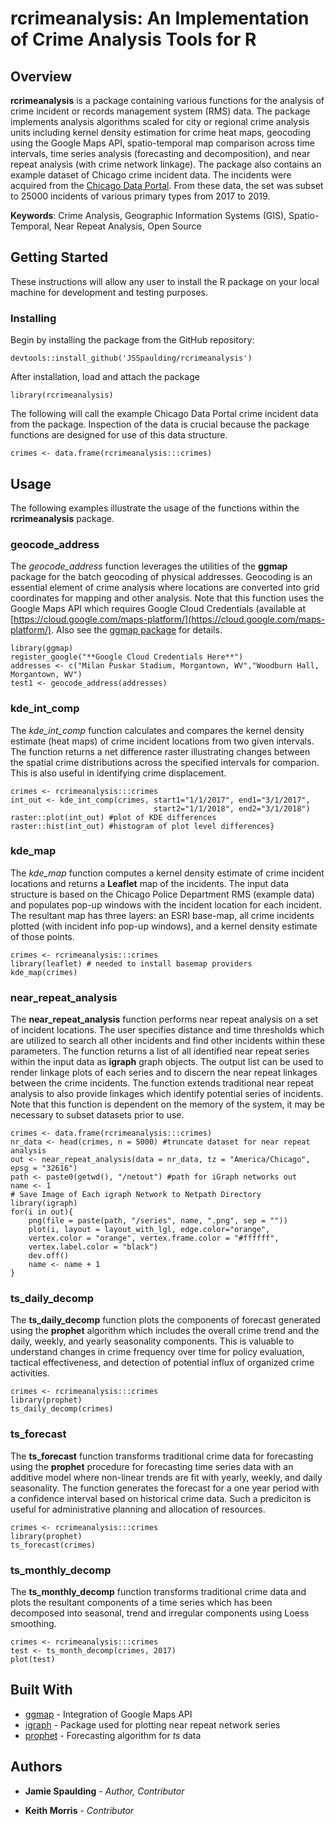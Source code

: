 # rcrimeanalysis: An Implementation of Crime Analysis Tools for R

## Overview

**rcrimeanalysis** is a package containing various functions for the analysis of crime incident or records management system (RMS) data. The package implements analysis algorithms scaled for city or regional crime analysis units including kernel density estimation for crime heat maps, geocoding using the Google Maps API, spatio-temporal map comparison across time intervals, time series analysis (forecasting and decomposition), and near repeat analysis (with crime network linkage). The package also contains an example dataset of Chicago crime incident data. The incidents were acquired from the [Chicago Data Portal](https://data.cityofchicago.org/Public-Safety/Crimes-2001-to-present/ijzp-q8t2). From these data, the set was subset to 25000 incidents of various primary types from 2017 to 2019.

**Keywords**: Crime Analysis, Geographic Information Systems (GIS), Spatio-Temporal, Near Repeat Analysis, Open Source

## Getting Started

These instructions will allow any user to install the R package on your local machine for development and testing purposes. 

### Installing

Begin by installing the package from the GitHub repository:

```
devtools::install_github('JSSpaulding/rcrimeanalysis')
```

After installation, load and attach the package

```
library(rcrimeanalysis)
```

The following will call the example Chicago Data Portal crime incident data from the package. Inspection of the data is crucial because the package functions are designed for use of this data structure.

```
crimes <- data.frame(rcrimeanalysis:::crimes)
```

## Usage

The following examples illustrate the usage of the functions within the **rcrimeanalysis** package.

### geocode_address

The *geocode_address* function leverages the utilities of the **ggmap** package for the batch geocoding of physical addresses. Geocoding is an essential element of crime analysis where locations are converted into grid coordinates for mapping and other analysis. Note that this function uses the Google Maps API which requires Google Cloud Credentials (available at [https://cloud.google.com/maps-platform/](https://cloud.google.com/maps-platform/). Also see the [ggmap package](https://github.com/dkahle/ggmap) for details.

```
library(ggmap)
register_google("**Google Cloud Credentials Here**")
addresses <- c("Milan Puskar Stadium, Morgantown, WV","Woodburn Hall, Morgantown, WV")
test1 <- geocode_address(addresses)

```

### kde_int_comp

The *kde_int_comp* function calculates and compares the kernel density estimate (heat maps) of crime incident locations from two given intervals. The function returns a net difference raster illustrating changes between the spatial crime distributions across the specified intervals for comparion. This is also useful in identifying crime displacement.

```
crimes <- rcrimeanalysis:::crimes
int_out <- kde_int_comp(crimes, start1="1/1/2017", end1="3/1/2017",
                                start2="1/1/2018", end2="3/1/2018")
raster::plot(int_out) #plot of KDE differences
raster::hist(int_out) #histogram of plot level differences}
```

### kde_map

The *kde_map* function computes a kernel density estimate of crime incident locations and returns a **Leaflet** map of the incidents. The input data structure is based on the Chicago Police Department RMS (example data) and populates pop-up windows with the incident location for each incident. The resultant map has three layers: an ESRI base-map, all crime incidents plotted (with incident info pop-up windows), and a kernel density estimate of those points.

```
crimes <- rcrimeanalysis:::crimes
library(leaflet) # needed to install basemap providers
kde_map(crimes)
```

### near_repeat_analysis

The **near_repeat_analysis** function performs near repeat analysis on a set of incident locations. The user specifies distance and time thresholds which are utilized to search all other incidents and find other incidents within these parameters. The function returns a list of all identified near repeat series within the input data as **igraph** graph objects. The output list can be used to render linkage plots of each series and to discern the near repeat linkages between the crime incidents. The function extends traditional near repeat analysis to also provide linkages which identify potential series of incidents. Note that this function is dependent on the memory of the system, it may be necessary to subset datasets prior to use. 

```
crimes <- data.frame(rcrimeanalysis:::crimes)
nr_data <- head(crimes, n = 5000) #truncate dataset for near repeat analysis
out <- near_repeat_analysis(data = nr_data, tz = "America/Chicago", epsg = "32616")
path <- paste0(getwd(), "/netout") #path for iGraph networks out
name <- 1
# Save Image of Each igraph Network to Netpath Directory
library(igraph)
for(i in out){
    png(file = paste(path, "/series", name, ".png", sep = ""))
    plot(i, layout = layout_with_lgl, edge.color="orange",
    vertex.color = "orange", vertex.frame.color = "#ffffff",
    vertex.label.color = "black")
    dev.off()
    name <- name + 1
}
```

### ts_daily_decomp

The **ts_daily_decomp** function plots the components of forecast generated using the **prophet** algorithm which includes the overall crime trend and the daily, weekly, and yearly seasonality components. This is valuable to understand changes in crime frequency over time for policy evaluation, tactical effectiveness, and detection of potential influx of organized crime activities.

```
crimes <- rcrimeanalysis:::crimes
library(prophet)
ts_daily_decomp(crimes)
```

### ts_forecast

The **ts_forecast** function transforms traditional crime data for forecasting using the **prophet** procedure for forecasting time series data with an additive model where non-linear trends are fit with yearly, weekly, and daily seasonality. The function generates the forecast for a one year period with a confidence interval based on historical crime data. Such a prediciton is useful for administrative planning and allocation of resources. 

```
crimes <- rcrimeanalysis:::crimes
library(prophet)
ts_forecast(crimes)
```

### ts_monthly_decomp

The **ts_monthly_decomp** function transforms traditional crime data and plots the resultant components of a time series which has been decomposed into seasonal, trend and irregular components using Loess smoothing.

```
crimes <- rcrimeanalysis:::crimes
test <- ts_month_decomp(crimes, 2017)
plot(test)
```

## Built With

* [ggmap](https://github.com/dkahle/ggmap) - Integration of Google Maps API
* [igraph](https://igraph.org/r/) - Package used for plotting near repeat network series
* [prophet](https://github.com/facebook/prophet) - Forecasting algorithm for *ts* data


## Authors

* **Jamie Spaulding** - *Author, Contributor*

* **Keith Morris** - *Contributor*
